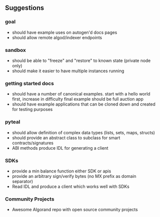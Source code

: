 Suggestions
-------------


### goal 

- should have example uses on autogen'd docs pages 
- should allow remote algod/indexer endpoints

### sandbox 

- should be able to "freeze" and "restore" to known state (private node only)
- should make it easier to have multiple instances running

### getting started docs

- should have a number of canonical examples. start with a hello world first, increase in difficulty final example should be full auction app
- should have example applications that can be cloned down and created for testing purposes

### pyteal

- should allow definition of complex data types (lists, sets, maps, structs)
- should provide an abstract class to subclass for smart contracts/signatures
- ABI methods produce IDL for generating a client
### SDKs

- provide a min balance function either SDK or apis
- provide an arbitrary sign/verify bytes (no MX prefix as domain separator) 
- Read IDL and produce a client which works well with SDKs 

### Community Projects

- Awesome Algorand repo with open source community projects

